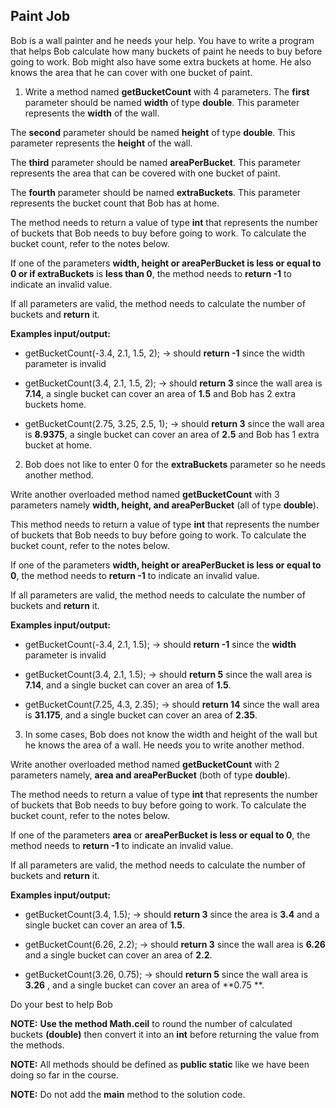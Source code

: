 ## Paint Job

Bob is a wall painter and he needs your help. You have to write a program that helps Bob calculate how many buckets of paint he needs to buy before going to work. Bob might also have some extra buckets at home. He also knows the area that he can cover with one bucket of paint.

1. Write a method named **getBucketCount** with 4 parameters. The **first** parameter should be named **width** of type **double**. This parameter represents the **width** of the wall.

The **second** parameter should be named **height** of type **double**. This parameter represents the **height** of the wall.

The **third** parameter should be named **areaPerBucket**. This parameter represents the area that can be covered with one bucket of paint.

The **fourth** parameter should be named **extraBuckets**. This parameter represents the bucket count that Bob has at home.

The method needs to return a value of type **int** that represents the number of buckets that Bob needs to buy before going to work. To calculate the bucket count, refer to the notes below.

If one of the parameters **width, height or areaPerBucket is less or equal to 0 or if extraBuckets** is **less than 0**, the method needs to **return -1** to indicate an invalid value.

If all parameters are valid, the method needs to calculate the number of buckets and **return** it.

**Examples input/output:**

- getBucketCount(-3.4, 2.1, 1.5, 2); → should **return -1** since the width parameter is invalid

- getBucketCount(3.4, 2.1, 1.5, 2); → should **return 3** since the wall area is **7.14**, a single bucket can cover an area of **1.5** and Bob has 2 extra buckets home.

- getBucketCount(2.75, 3.25, 2.5, 1); → should **return 3** since the wall area is **8.9375**, a single bucket can cover an area of **2.5** and Bob has 1 extra bucket at home.

2. Bob does not like to enter 0 for the **extraBuckets** parameter so he needs another method.

Write another overloaded method named **getBucketCount** with 3 parameters namely **width, height, and areaPerBucket** (all of type **double**).

This method needs to return a value of type **int** that represents the number of buckets that Bob needs to buy before going to work. To calculate the bucket count, refer to the notes below.

If one of the parameters **width, height or areaPerBucket is less or equal to 0**, the method needs to
**return -1** to indicate an invalid value.

If all parameters are valid, the method needs to calculate the number of buckets and **return** it.

**Examples input/output:**

- getBucketCount(-3.4, 2.1, 1.5); → should **return -1** since the **width** parameter is invalid

- getBucketCount(3.4, 2.1, 1.5); → should **return 5** since the wall area is **7.14**, and a single bucket can cover an area of **1.5**.

- getBucketCount(7.25, 4.3, 2.35); → should **return 14** since the wall area is **31.175**, and a single bucket can cover an area of **2.35**.

3. In some cases, Bob does not know the width and height of the wall but he knows the area of a wall. He needs you to write another method.

Write another overloaded method named **getBucketCount** with 2 parameters namely, **area and areaPerBucket** (both of type **double**).

The method needs to return a value of type **int** that represents the number of buckets that Bob needs to buy before going to work. To calculate the bucket count, refer to the notes below.

If one of the parameters **area** or **areaPerBucket is less or equal to 0**, the method needs to
**return -1** to indicate an invalid value.

If all parameters are valid, the method needs to calculate the number of buckets and **return** it.

**Examples input/output:**

- getBucketCount(3.4, 1.5); → should **return 3** since the area is **3.4** and a single bucket can cover an area of **1.5**.

- getBucketCount(6.26, 2.2); → should **return 3** since the wall area is **6.26** and a single bucket can cover an area of **2.2**.

- getBucketCount(3.26, 0.75); → should **return 5** since the wall area is **3.26** , and a single bucket can cover an area of **0.75 **.

Do your best to help Bob

**NOTE:** **Use the method Math.ceil** to round the number of calculated buckets **(double)** then convert it into an **int** before returning the value from the methods.

**NOTE:** All methods should be defined as **public static** like we have been doing so far in the course.

**NOTE:** Do not add the **main** method to the solution code.
